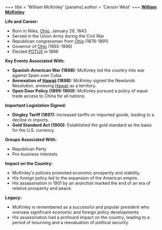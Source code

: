 +++
 title = 'William McKinley'
[params]
	author = 'Carson West'
+++
**[William McKinley](./../william-mckinley/)**

**Life and Career:**

* Born in Niles, [Ohio](./../ohio/), January 29, 1843
* Served in the Union Army during the Civil War
* Republican congressman from [Ohio](./../ohio/) (1876-1891)
* Governor of [Ohio](./../ohio/) (1892-1896)
* Elected [POTUS](./../potus/) in 1896

**Key Events Associated With:**

* **Spanish-American War (1898):** McKinley led the country into war against Spain over Cuba.
* **Annexation of [Hawaii](./../hawaii/) (1898):** McKinley signed the Newlands Resolution, annexing [Hawaii](./../hawaii/) as a territory.
* **Open Door Policy (1899-1900):** McKinley pursued a policy of equal trade access to China for all nations.

**Important Legislation Signed:**

* **Dingley Tariff (1897):** Increased tariffs on imported goods, leading to a decline in imports.
* **Gold Standard Act (1900):** Established the gold standard as the basis for the U.S. currency.

**Groups Associated With:**

* Republican Party
* Pro-business interests

**Impact on the Country:**

* McKinley's policies promoted economic prosperity and stability.
* His foreign policy led to the expansion of the American empire.
* His assassination in 1901 by an anarchist marked the end of an era of relative prosperity and peace.

**Legacy:**

* McKinley is remembered as a successful and popular president who oversaw significant economic and foreign policy developments.
* His assassination had a profound impact on the country, leading to a period of mourning and a reevaluation of political security.